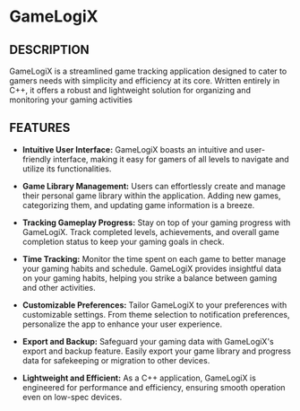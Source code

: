 # GameLogiX

## DESCRIPTION
GameLogiX is a streamlined game tracking application designed to cater to gamers needs with simplicity and efficiency at its core. Written entirely in C++, it offers a robust and lightweight solution for organizing and monitoring your gaming activities

## FEATURES

- **Intuitive User Interface:** GameLogiX boasts an intuitive and user-friendly interface, making it easy for gamers of all levels to navigate and utilize its functionalities.

- **Game Library Management:** Users can effortlessly create and manage their personal game library within the application. Adding new games, categorizing them, and updating game information is a breeze.

- **Tracking Gameplay Progress:** Stay on top of your gaming progress with GameLogiX. Track completed levels, achievements, and overall game completion status to keep your gaming goals in check.

- **Time Tracking:** Monitor the time spent on each game to better manage your gaming habits and schedule. GameLogiX provides insightful data on your gaming habits, helping you strike a balance between gaming and other activities.

- **Customizable Preferences:** Tailor GameLogiX to your preferences with customizable settings. From theme selection to notification preferences, personalize the app to enhance your user experience.

- **Export and Backup:** Safeguard your gaming data with GameLogiX's export and backup feature. Easily export your game library and progress data for safekeeping or migration to other devices.

- **Lightweight and Efficient:** As a C++ application, GameLogiX is engineered for performance and efficiency, ensuring smooth operation even on low-spec devices.

